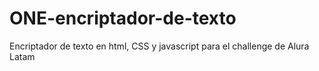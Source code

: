 # ONE-encriptador-de-texto

Encriptador de texto en html, CSS y javascript para el challenge de Alura Latam